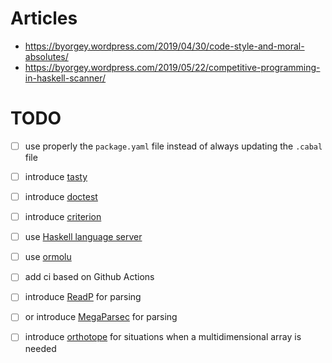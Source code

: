 # Articles

- https://byorgey.wordpress.com/2019/04/30/code-style-and-moral-absolutes/
- https://byorgey.wordpress.com/2019/05/22/competitive-programming-in-haskell-scanner/

# TODO
- [ ] use properly the `package.yaml` file instead of always updating the `.cabal` file
- [ ] introduce [tasty](https://hackage.haskell.org/package/tasty)
- [ ] introduce [doctest](https://hackage.haskell.org/package/doctest)
- [ ] introduce [criterion](https://hackage.haskell.org/package/criterion)
- [ ] use [Haskell language server](https://github.com/haskell/haskell-language-server)
- [ ] use [ormolu](https://hackage.haskell.org/package/ormolu)
- [ ] add ci based on Github Actions

- [ ] introduce [ReadP](https://hackage.haskell.org/package/base-4.16.0.0/docs/Text-ParserCombinators-ReadP.html) for parsing
- [ ] or introduce [MegaParsec](https://hackage.haskell.org/package/megaparsec) for parsing
- [ ] introduce [orthotope](https://hackage.haskell.org/package/orthotope) for situations when a multidimensional array is needed
